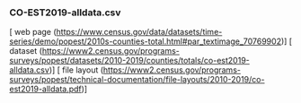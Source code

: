 ### CO-EST2019-alldata.csv

[ web page (https://www.census.gov/data/datasets/time-series/demo/popest/2010s-counties-total.html#par_textimage_70769902)]
[ dataset (https://www2.census.gov/programs-surveys/popest/datasets/2010-2019/counties/totals/co-est2019-alldata.csv)]
[ file layout (https://www2.census.gov/programs-surveys/popest/technical-documentation/file-layouts/2010-2019/co-est2019-alldata.pdf)]
